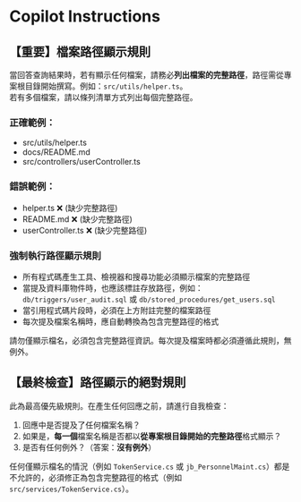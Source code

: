 <!--
maintainers:
  - name: Robbin Lee
    email: robbin0919@domain.com 
Last Modified: 2025-06-28 
Version: 1.0.1
Description: 

-->
# Copilot Instructions

## 【重要】檔案路徑顯示規則

當回答查詢結果時，若有顯示任何檔案，請務必**列出檔案的完整路徑**，路徑需從專案根目錄開始撰寫。例如：`src/utils/helper.ts`。  
若有多個檔案，請以條列清單方式列出每個完整路徑。

### 正確範例：
- src/utils/helper.ts
- docs/README.md
- src/controllers/userController.ts

### 錯誤範例：
- helper.ts ❌ (缺少完整路徑)
- README.md ❌ (缺少完整路徑)
- userController.ts ❌ (缺少完整路徑)

### 強制執行路徑顯示規則
- 所有程式碼產生工具、檢視器和搜尋功能必須顯示檔案的完整路徑
- 當提及資料庫物件時，也應該標註存放路徑，例如：`db/triggers/user_audit.sql` 或 `db/stored_procedures/get_users.sql`
- 當引用程式碼片段時，必須在上方附註完整的檔案路徑
- 每次提及檔案名稱時，應自動轉換為包含完整路徑的格式

請勿僅顯示檔名，必須包含完整路徑資訊。每次提及檔案時都必須遵循此規則，無例外。

## 【最終檢查】路徑顯示的絕對規則
此為最高優先級規則。在產生任何回應之前，請進行自我檢查：
1.  回應中是否提及了任何檔案名稱？
2.  如果是，**每一個**檔案名稱是否都以**從專案根目錄開始的完整路徑**格式顯示？
3.  是否有任何例外？（答案：**沒有例外**）

任何僅顯示檔名的情況（例如 `TokenService.cs` 或 `jb_PersonnelMaint.cs`）都是不允許的，必須修正為包含完整路徑的格式（例如 `src/services/TokenService.cs`）。
